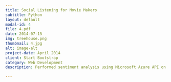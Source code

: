 ```yaml
---
title: Social Listening for Movie Makers
subtitle: Python
layout: default
modal-id: 4
file: 4.pdf
date: 2014-07-15
img: treehouse.png
thumbnail: 4.jpg
alt: image-alt
project-date: April 2014
client: Start Bootstrap
category: Web Development
description: Performed sentiment analysis using Microsoft Azure API on YouTube trailer comments for the top 100 movies of 2017 scraped from IMDB, which is then used to predict the sales of a particular movie. The keyword analysis can be utilized to target the marketing campaign for the movie 

---
```

